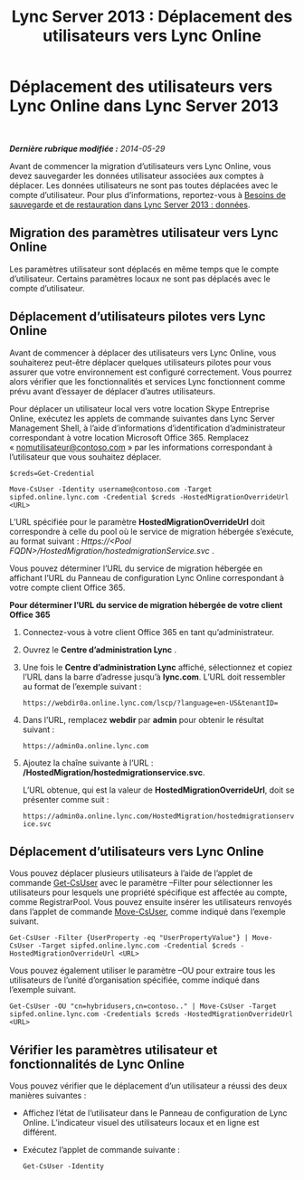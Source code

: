 ﻿---
title: 'Lync Server 2013 : Déplacement des utilisateurs vers Lync Online'
TOCTitle: Déplacement des utilisateurs vers Lync Online
ms:assetid: 6a523c86-2eac-4fa4-973a-4406872c9a7d
ms:mtpsurl: https://technet.microsoft.com/fr-fr/library/JJ204969(v=OCS.15)
ms:contentKeyID: 49297497
ms.date: 06/01/2017
mtps_version: v=OCS.15
ms.translationtype: HT
---

# Déplacement des utilisateurs vers Lync Online dans Lync Server 2013

 

_**Dernière rubrique modifiée :** 2014-05-29_

Avant de commencer la migration d’utilisateurs vers Lync Online, vous devez sauvegarder les données utilisateur associées aux comptes à déplacer. Les données utilisateurs ne sont pas toutes déplacées avec le compte d’utilisateur. Pour plus d’informations, reportez-vous à [Besoins de sauvegarde et de restauration dans Lync Server 2013 : données](lync-server-2013-backup-and-restoration-requirements-data.md).

## Migration des paramètres utilisateur vers Lync Online

Les paramètres utilisateur sont déplacés en même temps que le compte d’utilisateur. Certains paramètres locaux ne sont pas déplacés avec le compte d’utilisateur.

## Déplacement d’utilisateurs pilotes vers Lync Online

Avant de commencer à déplacer des utilisateurs vers Lync Online, vous souhaiterez peut-être déplacer quelques utilisateurs pilotes pour vous assurer que votre environnement est configuré correctement. Vous pourrez alors vérifier que les fonctionnalités et services Lync fonctionnent comme prévu avant d’essayer de déplacer d’autres utilisateurs.

Pour déplacer un utilisateur local vers votre location Skype Entreprise Online, exécutez les applets de commande suivantes dans Lync Server Management Shell, à l’aide d’informations d’identification d’administrateur correspondant à votre location Microsoft Office 365. Remplacez « nomutilisateur@contoso.com » par les informations correspondant à l’utilisateur que vous souhaitez déplacer.

    $creds=Get-Credential

    Move-CsUser -Identity username@contoso.com -Target sipfed.online.lync.com -Credential $creds -HostedMigrationOverrideUrl <URL>

L’URL spécifiée pour le paramètre **HostedMigrationOverrideUrl** doit correspondre à celle du pool où le service de migration hébergée s’exécute, au format suivant : *Https://\<Pool FQDN\>/HostedMigration/hostedmigrationService.svc* .

Vous pouvez déterminer l’URL du service de migration hébergée en affichant l’URL du Panneau de configuration Lync Online correspondant à votre compte client Office 365.

**Pour déterminer l’URL du service de migration hébergée de votre client Office 365**

1.  Connectez-vous à votre client Office 365 en tant qu’administrateur.

2.  Ouvrez le **Centre d’administration Lync** .

3.  Une fois le **Centre d’administration Lync** affiché, sélectionnez et copiez l’URL dans la barre d’adresse jusqu’à **lync.com**. L’URL doit ressembler au format de l’exemple suivant :
    
    `https://webdir0a.online.lync.com/lscp/?language=en-US&tenantID=`

4.  Dans l’URL, remplacez **webdir** par **admin** pour obtenir le résultat suivant :
    
    `https://admin0a.online.lync.com`

5.  Ajoutez la chaîne suivante à l’URL : **/HostedMigration/hostedmigrationservice.svc**.
    
    L’URL obtenue, qui est la valeur de **HostedMigrationOverrideUrl**, doit se présenter comme suit :
    
    `https://admin0a.online.lync.com/HostedMigration/hostedmigrationservice.svc`

## Déplacement d’utilisateurs vers Lync Online

Vous pouvez déplacer plusieurs utilisateurs à l’aide de l’applet de commande [Get-CsUser](get-csuser.md) avec le paramètre –Filter pour sélectionner les utilisateurs pour lesquels une propriété spécifique est affectée au compte, comme RegistrarPool. Vous pouvez ensuite insérer les utilisateurs renvoyés dans l’applet de commande [Move-CsUser](move-csuser.md), comme indiqué dans l’exemple suivant.

    Get-CsUser -Filter {UserProperty -eq "UserPropertyValue"} | Move-CsUser -Target sipfed.online.lync.com -Credential $creds -HostedMigrationOverrideUrl <URL>

Vous pouvez également utiliser le paramètre –OU pour extraire tous les utilisateurs de l’unité d’organisation spécifiée, comme indiqué dans l’exemple suivant.

    Get-CsUser -OU "cn=hybridusers,cn=contoso.." | Move-CsUser -Target sipfed.online.lync.com -Credentials $creds -HostedMigrationOverrideUrl <URL>

## Vérifier les paramètres utilisateur et fonctionnalités de Lync Online

Vous pouvez vérifier que le déplacement d’un utilisateur a réussi des deux manières suivantes :

  - Affichez l’état de l’utilisateur dans le Panneau de configuration de Lync Online. L’indicateur visuel des utilisateurs locaux et en ligne est différent.

  - Exécutez l’applet de commande suivante :
    
        Get-CsUser -Identity

